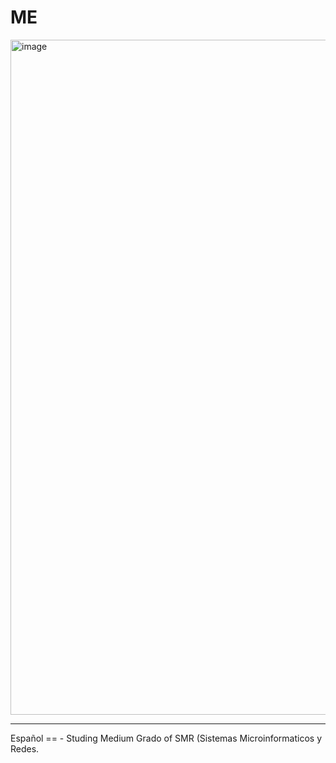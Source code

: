 # ME

<img width="1920" height="1080" alt="image" src="https://github.com/user-attachments/assets/48d5bfb3-0b43-422a-a212-617df0debd08" />
<HR>
Español ==
- Studing Medium Grado of SMR (Sistemas Microinformaticos y Redes.
